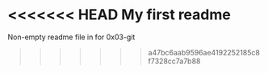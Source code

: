 <<<<<<< HEAD
My first readme
=======
Non-empty readme file in for 0x03-git
>>>>>>> a47bc6aab9596ae4192252185c8f7328cc7a7b88
